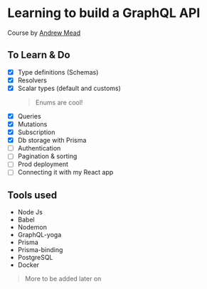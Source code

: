 # Learning to build a GraphQL API

Course by [Andrew Mead](https://mead.io)

## To Learn & Do

- [x] Type definitions (Schemas)
- [x] Resolvers
- [x] Scalar types (default and customs)
  > Enums are cool!
- [x] Queries
- [x] Mutations
- [x] Subscription
- [x] Db storage with Prisma
- [ ] Authentication
- [ ] Pagination & sorting
- [ ] Prod deployment
- [ ] Connecting it with my React app

## Tools used

- Node Js
- Babel
- Nodemon
- GraphQL-yoga
- Prisma
- Prisma-binding
- PostgreSQL
- Docker

> More to be added later on
